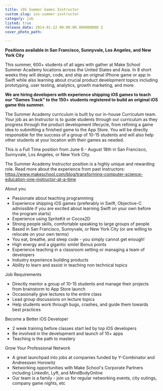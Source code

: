 ```yaml
---
title: iOS Summer Games Instructor
custom_slug: ios-summer-instructor
category: job
listed: true
release_date: 2014-01-22 00:00:00.000000000 Z
cover_photo_path: 

---
```

<b>Positions available in San Francisco, Sunnyvale, Los Angeles, and New York City</b>

This summer, 600+ students of all ages with gather at Make School Summer Academy locations across the United States and Asia. In 8 short weeks they will design, code, and ship an original iPhone game or app in Swift while also learning about crucial product development topics including prototyping, user testing, analytics, growth marketing, and more.

<b>We are hiring developers with experience shipping iOS games to teach our "Games Track" to the 150+ students registered to build an original iOS game this summer.</b>

The Summer Academy curriculum is built by our in-house Curriculum team. Your job as an Instructor is to guide students through our curriculum as they progress through the product development lifecycle, from refining a game idea to submitting a finished game to the App Store. You will be directly responsible for the success of a group of 10-15 students and will also help other students at your location with their games as needed. 

This is a Full Time position from June 6 - August 18th in San Francisco, Sunnyvale, Los Angeles, or New York City. 

The Summer Academy Instructor position is a highly unique and rewarding role. Read more about the experience from past Instructors: https://www.makeschool.com/blog/transforming-computer-science-education-one-instructor-at-a-time

About you

- Passionate about teaching programming
- Experience shipping iOS games (preferably in Swift, Objective-C admissible if you are excited about learning Swift on your own before the program starts)
- Experience using SpriteKit or Cocos2D
- Strong people skills, comfortable speaking to large groups of people
- Based in San Francisco, Sunnyvale, or New York City (or are willing to relocate on your own terms)
- You eat, breathe, and sleep code - you simply cannot get enough!
- High energy and a gigantic smile!
Bonus points 
- Experience teaching in a classroom setting or managing a team of developers
- Industry experience building products
- Ability to learn and assist in teaching non technical topics

Job Requirements

- Directly mentor a group of 10-15 students and manage their projects from brainstorm to App Store launch
- Occasionally give lectures to the entire class
- Lead group discussions on lecture topics
- Help students work through bugs, crashes, and guide them towards best practices

Become a Better iOS Developer

- 2 week training before classes start led by top iOS developers
- Be involved in the development and launch of 10+ apps
- Teaching is the path to mastery 

Grow Your Professional Network

- A great launchpad into jobs at companies funded by Y-Combinator and Andreessen Horowitz
- Networking opportunities with Make School's Corporate Partners including LinkedIn, Lyft, and MindBodyOnline
- Our team is a family - join us for regular networking events, city outings, company game nights, etc
